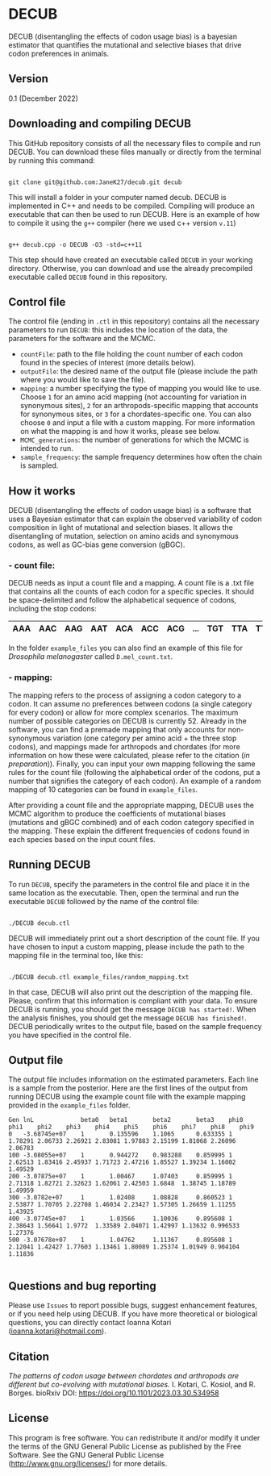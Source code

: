 # DECUB

DECUB (disentangling the effects of codon usage bias) is a bayesian estimator that quantifies the mutational and selective biases that drive codon preferences in animals.

## Version

0.1 (December 2022)

## Downloading and compiling DECUB

This GitHub repository consists of all the necessary files to compile and run DECUB. You can download these files manually or directly from the terminal by running this command: 

```

git clone git@github.com:JaneK27/decub.git decub

```

This will install a folder in your computer named decub.  DECUB is implemented in C++ and needs to be compiled. Compiling will produce an executable that can then be used to run DECUB. Here is an example of how to compile it using the `g++` compiler (here we used c++ version `v.11`)

```

g++ decub.cpp -o DECUB -O3 -std=c++11

```

This step should have created an executable called `DECUB` in your working directory. Otherwise, you can download and use the already precompiled executable called `DECUB` found in this repository.

## Control file

The control file (ending in `.ctl` in this repository) contains all the necessary parameters to run `DECUB`: this includes the location of the data, the parameters for the software and the MCMC.

* ``` countFile ```: path to the file holding the count number of each codon found in the species of interest (more details below).
* ``` outputFile ```: the desired name of the output file (please include the path where you would like to save the file).
* ``` mapping ```: a number specifying the type of mapping you would like to use. Choose `1` for an amino acid mapping (not accounting for variation in synonymous sites), `2` for an arthropods-specific mapping that accounts for synonymous sites, or `3` for a chordates-specific one. You can also choose `0` and input a file with a custom mapping. For more information on what the mapping is and how it works, please see below.
* ``` MCMC_generations ```: the number of generations for which the MCMC is intended to run.
* ``` sample_frequency ```: the sample frequency determines how often the chain is sampled.

## How it works

DECUB (disentangling the effects of codon usage bias) is a software that uses a Bayesian estimator that can explain the observed variability of codon composition in light of mutational and selection biases. It allows the disentangling of mutation, selection on amino acids and synonymous codons, as well as GC-bias gene conversion (gBGC). 

### - count file:
DECUB needs as input a count file and a mapping. A count file is a .txt file that contains all the counts of each codon for a specific species. It should be space-delimited and follow the alphabetical sequence of codons, including the stop codons: 

| AAA 	| AAC 	| AAG 	| AAT 	| ACA 	| ACC 	| ACG   | ... 	| TGT 	| TTA 	| TTC 	| TTG 	| TTT 	|
|-----	|-----	|-----	|-----	|-----	|-----	|-----	|-----	|-----	|-----	|-----	|----- |-----  |

In the folder `example_files` you can also find an example of this file for _Drosophila melanogaster_ called `D.mel_count.txt`. 

### - mapping:
The mapping refers to the process of assigning a codon category to a codon. It can assume no preferences between codons (a single category for every codon) or allow for more complex scenarios. The maximum number of possible categories on DECUB is currently 52. Already in the software, you can find a premade mapping that only accounts for non-synonymous variation (one category per amino acid + the three stop codons), and mappings made for arthropods and chordates (for more information on how these were calculated, please refer to the citation (_in preparation_)). Finally, you can input your own mapping following the same rules for the count file (following the alphabetical order of the codons, put a number that signifies the category of each codon). An example of a random mapping of 10 categories can be found in `example_files`.

After providing a count file and the appropriate mapping, DECUB uses the MCMC algorithm to produce the coefficients of mutational biases (mutations and gBGC combined) and of each codon category specified in the mapping. These explain the different frequencies of codons found in each species based on the input count files. 

## Running DECUB

To run `DECUB`, specify the parameters in the control file and place it in the same location as the executable. Then, open the terminal and run the executable `DECUB` followed by the name of the control file:


```

./DECUB decub.ctl

```

DECUB will immediately print out a short description of the count file. If you have chosen to input a custom mapping, please include the path to the mapping file in the terminal too, like this:

```

./DECUB decub.ctl example_files/random_mapping.txt

```
In that case, DECUB will also print out the description of the mapping file. Please, confirm that this information is compliant with your data. To ensure DECUB is running, you should get the message `DECUB has started!`. When the analysis finishes, you should get the message `DECUB has finished!`. DECUB periodically writes to the output file, based on the sample frequency you have specified in the control file.

## Output file

The output file includes information on the estimated parameters. Each line is a sample from the posterior. Here are the first lines of the output from running DECUB using the example count file with the example mapping provided in the `example_files` folder.

```
Gen lnL             beta0   beta1       beta2       beta3    phi0   phi1    phi2    phi3    phi4    phi5    phi6    phi7    phi8    phi9 
0   -3.68745e+07    1       0.135596    1.1065      0.633355 1      1.78291 2.06733 2.26921 2.83081 1.97883 2.15199 1.81068 2.26096 2.06783 
100 -3.08055e+07    1       0.944272    0.983288    0.859995 1      2.62513 1.83416 2.45937 1.71723 2.47216 1.85527 1.39234 1.16002 1.49529 
200 -3.07875e+07    1       1.00467     1.07403     0.859995 1      2.71318 1.82721 2.32623 1.62061 2.42503 1.6848  1.38745 1.18789 1.49959 
300 -3.0782e+07     1       1.02408     1.08828     0.860523 1      2.53877 1.70705 2.22708 1.46034 2.23427 1.57305 1.26659 1.11255 1.43925 
400 -3.07745e+07    1       1.03566     1.10036     0.895608 1      2.38643 1.56641 1.9772  1.33589 2.04071 1.42997 1.13632 0.996533    1.27376 
500 -3.07678e+07    1       1.04762     1.11367     0.895608 1      2.12041 1.42427 1.77603 1.13461 1.80089 1.25374 1.01949 0.904104    1.11836 


```

## Questions and bug reporting

Please use `Issues` to report possible bugs, suggest enhancement features, or if you need help using DECUB. If you have more theoretical or biological questions, you can directly contact Ioanna Kotari (ioanna.kotari@hotmail.com).


## Citation
_The patterns of codon usage between chordates and arthropods are different but co-evolving with mutational biases._ I. Kotari, C. Kosiol, and R. Borges.  bioRxiv DOI: https://doi.org/10.1101/2023.03.30.534958

## License
This program is free software. You can redistribute it and/or modify it under the terms of the GNU General Public License as published by the Free Software. See the GNU General Public License (http://www.gnu.org/licenses/) for more details.
